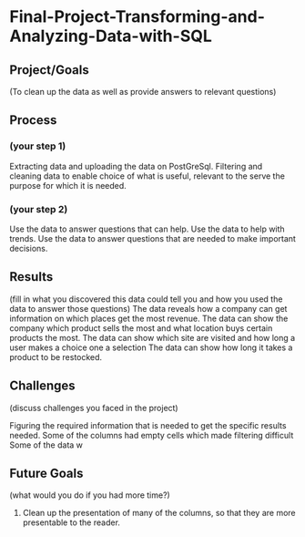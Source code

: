 # Final-Project-Transforming-and-Analyzing-Data-with-SQL

## Project/Goals
(To clean up the data as well as provide answers to relevant questions)

## Process
### (your step 1) 
Extracting data and uploading the data on PostGreSql.
Filtering and cleaning data to enable choice of what is useful, relevant to the serve the purpose for which it is needed.

### (your step 2)
Use the data to answer questions that can help.
Use the data to help with trends.
Use the data to answer questions that are needed to make important decisions.

## Results
(fill in what you discovered this data could tell you and how you used the data to answer those questions)
The data reveals how a company can get information on which places get the most revenue.
The  data can show the company which product sells the most and what location buys certain products the most.
The data can show which site are visited and how long a user makes a choice one a selection
The data can show how long it takes a product to be restocked.

## Challenges 
(discuss challenges you faced in the project)

Figuring the required information that is needed to get the specific results needed.
Some of the columns had empty cells which made filtering difficult
Some of the data w

## Future Goals
(what would you do if you had more time?)
1. Clean up the presentation of many of the columns, so that they are more presentable to the reader.
